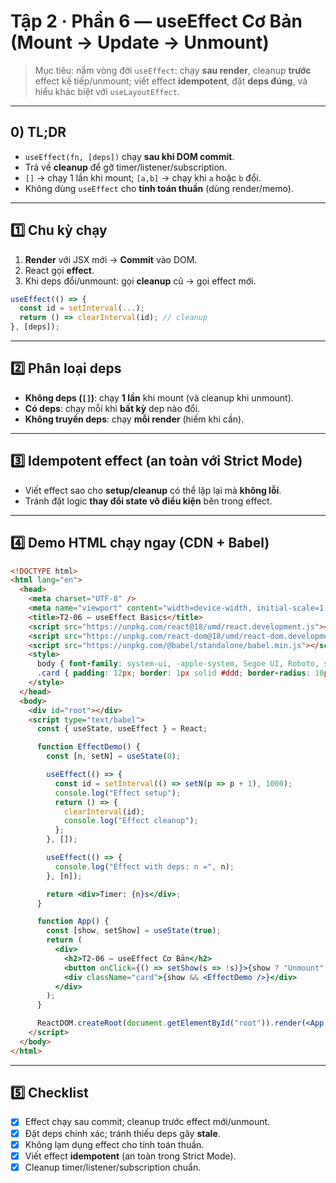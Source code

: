 # Tập 2 · Phần 6 — useEffect Cơ Bản (Mount → Update → Unmount)

> Mục tiêu: nắm vòng đời `useEffect`: chạy **sau render**, cleanup **trước** effect kế tiếp/unmount; viết effect **idempotent**, đặt **deps đúng**, và hiểu khác biệt với `useLayoutEffect`.

---

## 0) TL;DR
- `useEffect(fn, [deps])` chạy **sau khi DOM commit**.  
- Trả về **cleanup** để gỡ timer/listener/subscription.  
- `[]` → chạy 1 lần khi mount; `[a,b]` → chạy khi `a` hoặc `b` đổi.  
- Không dùng `useEffect` cho **tính toán thuần** (dùng render/memo).

---

## 1️⃣ Chu kỳ chạy
1) **Render** với JSX mới → **Commit** vào DOM.  
2) React gọi **effect**.  
3) Khi deps đổi/unmount: gọi **cleanup** cũ → gọi effect mới.

```jsx
useEffect(() => {
  const id = setInterval(...);
  return () => clearInterval(id); // cleanup
}, [deps]);
```

---

## 2️⃣ Phân loại deps
- **Không deps (`[]`)**: chạy **1 lần** khi mount (và cleanup khi unmount).  
- **Có deps**: chạy mỗi khi **bất kỳ** dep nào đổi.  
- **Không truyền deps**: chạy **mỗi render** (hiếm khi cần).

---

## 3️⃣ Idempotent effect (an toàn với Strict Mode)
- Viết effect sao cho **setup/cleanup** có thể lặp lại mà **không lỗi**.  
- Tránh đặt logic **thay đổi state vô điều kiện** bên trong effect.

---

## 4️⃣ Demo HTML chạy ngay (CDN + Babel)

```html
<!DOCTYPE html>
<html lang="en">
  <head>
    <meta charset="UTF-8" />
    <meta name="viewport" content="width=device-width, initial-scale=1.0" />
    <title>T2-06 — useEffect Basics</title>
    <script src="https://unpkg.com/react@18/umd/react.development.js"></script>
    <script src="https://unpkg.com/react-dom@18/umd/react-dom.development.js"></script>
    <script src="https://unpkg.com/@babel/standalone/babel.min.js"></script>
    <style>
      body { font-family: system-ui, -apple-system, Segoe UI, Roboto, sans-serif; padding: 20px; }
      .card { padding: 12px; border: 1px solid #ddd; border-radius: 10px; margin-bottom: 12px; }
    </style>
  </head>
  <body>
    <div id="root"></div>
    <script type="text/babel">
      const { useState, useEffect } = React;

      function EffectDemo() {
        const [n, setN] = useState(0);

        useEffect(() => {
          const id = setInterval(() => setN(p => p + 1), 1000);
          console.log("Effect setup");
          return () => {
            clearInterval(id);
            console.log("Effect cleanup");
          };
        }, []);

        useEffect(() => {
          console.log("Effect with deps: n =", n);
        }, [n]);

        return <div>Timer: {n}s</div>;
      }

      function App() {
        const [show, setShow] = useState(true);
        return (
          <div>
            <h2>T2-06 — useEffect Cơ Bản</h2>
            <button onClick={() => setShow(s => !s)}>{show ? "Unmount" : "Mount"}</button>
            <div className="card">{show && <EffectDemo />}</div>
          </div>
        );
      }

      ReactDOM.createRoot(document.getElementById("root")).render(<App />);
    </script>
  </body>
</html>
```

---

## 5️⃣ Checklist
- [x] Effect chạy sau commit; cleanup trước effect mới/unmount.  
- [x] Đặt deps chính xác; tránh thiếu deps gây **stale**.  
- [x] Không lạm dụng effect cho tính toán thuần.  
- [x] Viết effect **idempotent** (an toàn trong Strict Mode).  
- [x] Cleanup timer/listener/subscription chuẩn.
